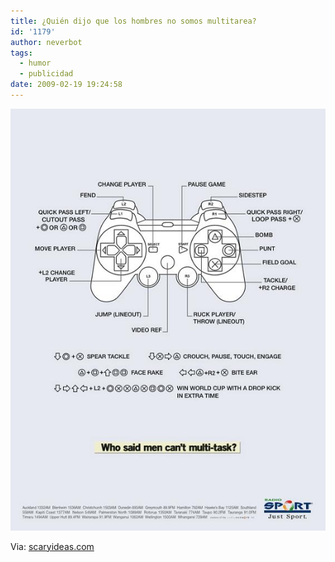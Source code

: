 ```yaml
---
title: ¿Quién dijo que los hombres no somos multitarea?
id: '1179'
author: neverbot
tags:
  - humor
  - publicidad
date: 2009-02-19 19:24:58
---
```


[![Los hombres y el multitarea (click para ver en grande)](./quien-dijo-que-los-hombres-no-somos-multitarea/hombres_y_multitask.jpg "Hombres y el multitarea")](./quien-dijo-que-los-hombres-no-somos-multitarea/hombres_y_multitask.jpg)

Via: [scaryideas.com](http://www.scaryideas.com/print/2320/)
